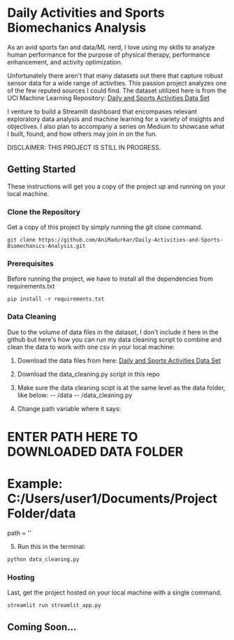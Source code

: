 # Daily Activities and Sports Biomechanics Analysis
As an avid sports fan and data/ML nerd, I love using my skills to analyze human performance for the purpose of physical therapy, performance enhancement, and activity optimization.

Unfortunately there aren't that many datasets out there that capture robust sensor data for a wide range of activities. This passion project analyzes one of the few reputed sources I could find. The dataset utilized here is from the UCI Machine Learning Repository: [Daily and Sports Activities Data Set](https://archive.ics.uci.edu/ml/datasets/daily+and+sports+activities#)

I venture to build a Streamlit dashboard that encompases relevant exploratory data analysis and machine learning for a variety of insights and objectives. I also plan to accompany a series on Medium to showcase what I built, found, and how others may join in on the fun.

DISCLAIMER: THIS PROJECT IS STILL IN PROGRESS.

## Getting Started

These instructions will get you a copy of the project up and running on your local machine.

### Clone the Repository

Get a copy of this project by simply running the git clone command.

``` git
git clone https://github.com/AniMadurkar/Daily-Activities-and-Sports-Biomechanics-Analysis.git
```

### Prerequisites

Before running the project, we have to install all the dependencies from requirements.txt

``` pip
pip install -r requirements.txt
```

### Data Cleaning

Due to the volume of data files in the dataset, I don't include it here in the github but here's how you can run my data cleaning script to combine and clean the data to work with one csv in your local machine:

1. Download the data files from here: [Daily and Sports Activities Data Set](https://archive.ics.uci.edu/ml/datasets/daily+and+sports+activities#)

2. Download the data_cleaning.py script in this repo

3. Make sure the data cleaning scipt is at the same level as the data folder, like below:
-- /data
-- /data_cleaning.py

4. Change path variable where it says:
# ENTER PATH HERE TO DOWNLOADED DATA FOLDER
# Example: C:/Users/user1/Documents/Project Folder/data
path = ''

5. Run this in the terminal:
 ``` cmd
python data_cleaning.py
```

### Hosting

Last, get the project hosted on your local machine with a single command.

``` cmd
streamlit run streamlit_app.py
```

## Coming Soon...
